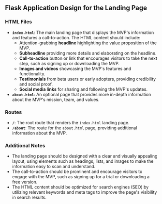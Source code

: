 ## Flask Application Design for the Landing Page

### HTML Files

- **`index.html`**: The main landing page that displays the MVP's information and features a call-to-action. The HTML content should include:
    - Attention-grabbing **headline** highlighting the value proposition of the MVP.
    - **Subheadline** providing more details and elaborating on the headline.
    - **Call-to-action** button or link that encourages visitors to take the next step, such as signing up or downloading the MVP.
    - **Images and videos** showcasing the MVP's features and functionality.
    - **Testimonials** from beta users or early adopters, providing credibility and social proof.
    - **Social media links** for sharing and following the MVP's updates.
- **`about.html`**: An optional page that provides more in-depth information about the MVP's mission, team, and values.

### Routes

- **`/`**: The root route that renders the `index.html` landing page.
- **`/about`**: The route for the `about.html` page, providing additional information about the MVP.

### Additional Notes

- The landing page should be designed with a clear and visually appealing layout, using elements such as headings, lists, and images to make the information easy to scan and understand.
- The call-to-action should be prominent and encourage visitors to engage with the MVP, such as signing up for a trial or downloading a free version.
- The HTML content should be optimized for search engines (SEO) by utilizing relevant keywords and meta tags to improve the page's visibility in search results.